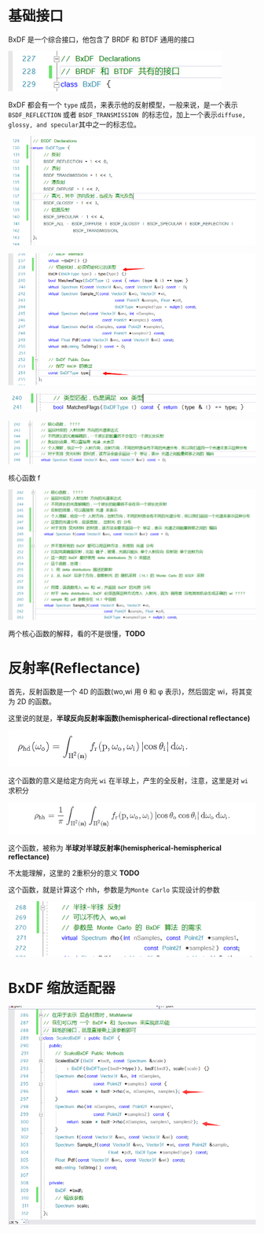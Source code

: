 # 基础接口

BxDF 是一个综合接口，他包含了 BRDF 和 BTDF 通用的接口

![1](08_13/1.png)

BxDF 都会有一个 ```type``` 成员，来表示他的反射模型，一般来说，是一个表示 ```BSDF_REFLECTION``` 或者 ```BSDF_TRANSMISSION ```的标志位，加上一个表示```diffuse, glossy, and specular```其中之一的标志位。

![2](08_13/2.png)

![3](08_13/3.png)

![4](08_13/4.png)

![5](08_13/5.png)

核心函数 f

![6](08_13/6.png)

两个核心函数的解释，看的不是很懂，**TODO**


# 反射率(Reflectance)

首先，反射函数是一个 4D 的函数(wo,wi 用 θ 和 φ 表示)，然后固定 wi，将其变为 2D 的函数。

这里说的就是，**半球反向反射率函数(hemispherical-directional reflectance)**

![7](08_13/7.png)

这个函数的意义是给定方向光 ```wi``` 在半球上，产生的全反射，注意，这里是对 ```wi``` 求积分

![8](08_13/8.png)

这个函数，被称为 **半球对半球反射率(hemispherical-hemispherical reflectance)**

不太能理解，这里的 2重积分的意义 **TODO**

这个函数，就是计算这个 rhh，参数是为``` Monte Carlo ``` 实现设计的参数

![9](08_13/9.png)

# BxDF 缩放适配器

![10](08_13/10.png)







